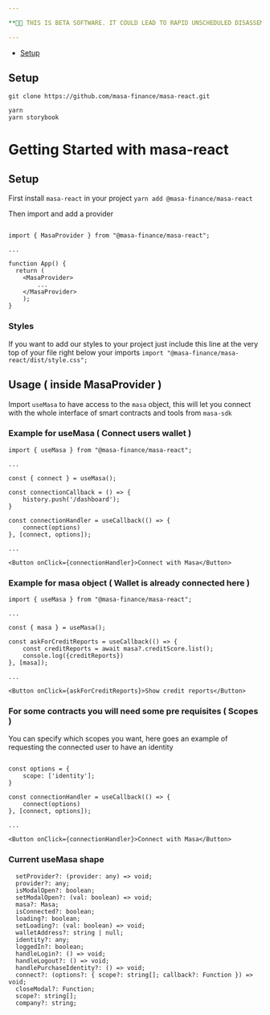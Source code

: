 ```yaml
---

**🌽🌽 THIS IS BETA SOFTWARE. IT COULD LEAD TO RAPID UNSCHEDULED DISASSEMBLY. If you run into problems, please open up a new issue. 🌽🌽**

---
```


<!-- TOC -->

* [Setup](#setup)

<!-- TOC -->

## Setup

```
git clone https://github.com/masa-finance/masa-react.git

yarn 
yarn storybook
```


# Getting Started with masa-react

## Setup

First install `masa-react` in your project
`yarn add @masa-finance/masa-react`

Then import and add a provider

```

import { MasaProvider } from "@masa-finance/masa-react";

...

function App() {
  return (
    <MasaProvider>
        ...
    </MasaProvider>
    );
}

```

### Styles

If you want to add our styles to your project just include this line at the very top of your file right below your imports
`import "@masa-finance/masa-react/dist/style.css";`

## Usage ( inside MasaProvider )

Import `useMasa` to have access to the `masa` object, this will let you connect with the whole interface of smart contracts and tools from `masa-sdk`

### Example for useMasa ( Connect users wallet )

```
import { useMasa } from "@masa-finance/masa-react";

...

const { connect } = useMasa();

const connectionCallback = () => {
    history.push('/dashboard');
}

const connectionHandler = useCallback(() => {
    connect(options)
}, [connect, options]);

...

<Button onClick={connectionHandler}>Connect with Masa</Button>

```

### Example for masa object ( Wallet is already connected here )

```
import { useMasa } from "@masa-finance/masa-react";

...

const { masa } = useMasa();

const askForCreditReports = useCallback(() => {
    const creditReports = await masa?.creditScore.list();
    console.log({creditReports})
}, [masa]);

...

<Button onClick={askForCreditReports}>Show credit reports</Button>

```

### For some contracts you will need some pre requisites ( Scopes )
You can specify which scopes you want, here goes an example of requesting the connected user to have an identity
```

const options = {
    scope: ['identity'];
}

const connectionHandler = useCallback(() => {
    connect(options)
}, [connect, options]);

...

<Button onClick={connectionHandler}>Connect with Masa</Button>

```

### Current useMasa shape

```
  setProvider?: (provider: any) => void;
  provider?: any;
  isModalOpen?: boolean;
  setModalOpen?: (val: boolean) => void;
  masa?: Masa;
  isConnected?: boolean;
  loading?: boolean;
  setLoading?: (val: boolean) => void;
  walletAddress?: string | null;
  identity?: any;
  loggedIn?: boolean;
  handleLogin?: () => void;
  handleLogout?: () => void;
  handlePurchaseIdentity?: () => void;
  connect?: (options?: { scope?: string[]; callback?: Function }) => void;
  closeModal?: Function;
  scope?: string[];
  company?: string;
```
